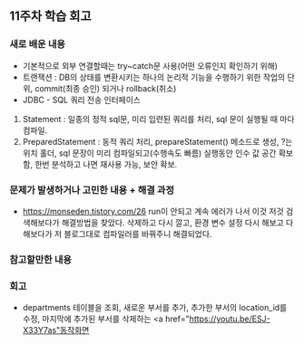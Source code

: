 ## 11주차 학습 회고

### 새로 배운 내용
- 기본적으로 외부 연결할때는 try~catch문 사용(어떤 오류인지 확인하기 위해)
- 트랜잭션 : DB의 상태를 변환시키는 하나의 논리적 기능을 수행하기 위한 작업의 단위, commit(최종 승인) 되거나 rollback(취소)
- JDBC - SQL 쿼리 전송 인터페이스
1. Statement : 일종의 정적 sql문, 미리 입련된 쿼리를 처리, sql 문이 실행될 때 마다 컴파일.
2. PreparedStatement : 동적 쿼리 처리, prepareStatement() 메소드로 생성, ?는 위치 홀더, sql 문장이 미리 컴파일되고(수행속도 빠름) 실행동안 인수 값 공간 확보함, 한번 분석하고 나면 재사용 가능, 보안 확보.
### 문제가 발생하거나 고민한 내용 + 해결 과정
- https://monseden.tistory.com/26 run이 안되고 계속 에러가 나서 이것 저것 검색해보다가 해결방법을 찾았다. 삭제하고 다시 깔고, 환경 변수 설정 다시 해보고 다 해보다가 저 블로그대로 컴파일러를 바꿔주니 해결되었다.
### 참고할만한 내용


### 회고
- departments 테이블을 조회, 새로운 부서를 추가, 추가한 부서의 location_id를 수정, 마지막에 추가된 부서를 삭제하는 <a href="https://youtu.be/ESJ-X33Y7as"동작화면</a>
